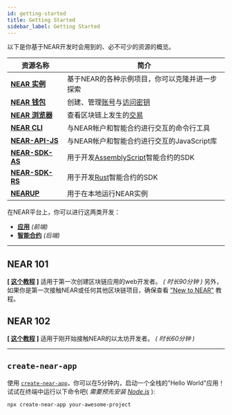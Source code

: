 ```yaml
---
id: getting-started
title: Getting Started
sidebar_label: Getting Started
---
```


以下是你基于NEAR开发时会用到的、必不可少的资源的概览。

| 资源名称                                                   | 简介                                                                                              |
| ------------------------------------------------------ | -------------------------------------------------------------------------------------------------------- |
| **[NEAR 实例](https://near.dev)**                  | 基于NEAR的各种示例项目，你可以克隆并进一步探索                              |
| **[NEAR 钱包](/docs/tools/near-wallet)**             | 创建、管理[账号](/docs/concepts/account)与[访问密钥](/docs/concepts/account#access-keys)|
| **[NEAR 浏览器](/docs/tools/near-explorer)**         | 查看区块链上发生的[交易](/docs/concepts/transaction)                |
| **[NEAR CLI](/docs/tools/near-cli)**                   | 与NEAR帐户和智能合约进行交互的命令行工具                        |
| **[NEAR-API-JS](/docs/develop/front-end/near-api-js)** | 与NEAR帐户和智能合约进行交互的JavaScript库                                |
| **[NEAR-SDK-AS](https://github.com/near/near-sdk-as)** | 用于开发[AssemblyScript](https://www.assemblyscript.org/)智能合约的SDK         |
| **[NEAR-SDK-RS](https://github.com/near/near-sdk-rs)** | 用于开发[Rust](https://www.rust-lang.org/)智能合约的SDK                           |
| **[NEARUP](https://github.com/near/nearup)**           | 用于在本地运行NEAR实例                                                                     |

在NEAR平台上，你可以进行这两类开发：

- **[应用](/docs/develop/front-end/introduction)** _(前端)_
- **[智能合约](/docs/develop/contracts/overview)** _(后端)_

---

## NEAR 101

**[ [这个教程](https://bit.ly/near-101) ]** 适用于第一次创建区块链应用的web开发者。
 _( 时长90分钟 )_ 另外，如果你是第一次接触NEAR或任何其他区块链项目，确保查看 ["New to NEAR"](/docs/concepts/new-to-near) 教程。

## NEAR 102

**[ [这个教程](https://bit.ly/near-102) ]** 适用于刚开始接触NEAR的以太坊开发者。 _( 时长60分钟 )_

---

## `create-near-app`

使用 [`create-near-app`](/docs/develop/basics/getting-started/#create-near-app)，你可以在5分钟内，启动一个全栈的"Hello World"应用！试试在终端中运行以下命令吧( *需要预先安装 [Node.js](https://nodejs.org/en/)* ):

```bash
npx create-near-app your-awesome-project
```
